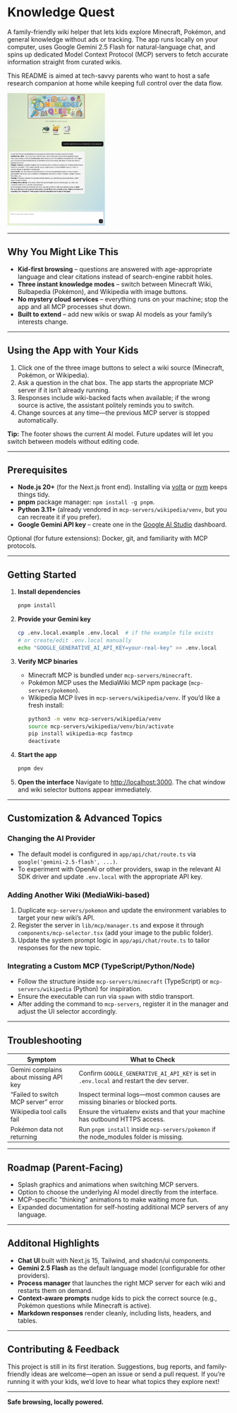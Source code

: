 # Knowledge Quest

A family-friendly wiki helper that lets kids explore Minecraft, Pokémon, and general knowledge without ads or tracking. The app runs locally on your computer, uses Google Gemini 2.5 Flash for natural-language chat, and spins up dedicated Model Context Protocol (MCP) servers to fetch accurate information straight from curated wikis.

This README is aimed at tech-savvy parents who want to host a safe research companion at home while keeping full control over the data flow.

[<img src="public/screenshot.png" alt="Knowledge Quest Screenshot" height="300">](public/screenshot.png)

---

## Why You Might Like This
- **Kid-first browsing** – questions are answered with age-appropriate language and clear citations instead of search-engine rabbit holes.
- **Three instant knowledge modes** – switch between Minecraft Wiki, Bulbapedia (Pokémon), and Wikipedia with image buttons.
- **No mystery cloud services** – everything runs on your machine; stop the app and all MCP processes shut down.
- **Built to extend** – add new wikis or swap AI models as your family’s interests change.

---

## Using the App with Your Kids
1. Click one of the three image buttons to select a wiki source (Minecraft, Pokémon, or Wikipedia).
2. Ask a question in the chat box. The app starts the appropriate MCP server if it isn’t already running.
3. Responses include wiki-backed facts when available; if the wrong source is active, the assistant politely reminds you to switch.
4. Change sources at any time—the previous MCP server is stopped automatically.

**Tip:** The footer shows the current AI model. Future updates will let you switch between models without editing code.

---

## Prerequisites
- **Node.js 20+** (for the Next.js front end). Installing via [volta](https://volta.sh) or [nvm](https://github.com/nvm-sh/nvm) keeps things tidy.
- **pnpm** package manager: `npm install -g pnpm`.
- **Python 3.11+** (already vendored in `mcp-servers/wikipedia/venv`, but you can recreate it if you prefer).
- **Google Gemini API key** – create one in the [Google AI Studio](https://aistudio.google.com/) dashboard.

Optional (for future extensions): Docker, git, and familiarity with MCP protocols.

---

## Getting Started

1. **Install dependencies**
   ```bash
   pnpm install
   ```

2. **Provide your Gemini key**
   ```bash
   cp .env.local.example .env.local  # if the example file exists
   # or create/edit .env.local manually
   echo "GOOGLE_GENERATIVE_AI_API_KEY=your-real-key" >> .env.local
   ```

3. **Verify MCP binaries**
   - Minecraft MCP is bundled under `mcp-servers/minecraft`.
   - Pokémon MCP uses the MediaWiki MCP npm package (`mcp-servers/pokemon`).
   - Wikipedia MCP lives in `mcp-servers/wikipedia/venv`. If you’d like a fresh install:
     ```bash
     python3 -m venv mcp-servers/wikipedia/venv
     source mcp-servers/wikipedia/venv/bin/activate
     pip install wikipedia-mcp fastmcp
     deactivate
     ```

4. **Start the app**
   ```bash
   pnpm dev
   ```

5. **Open the interface**
   Navigate to [http://localhost:3000](http://localhost:3000). The chat window and wiki selector buttons appear immediately.

---

## Customization & Advanced Topics

### Changing the AI Provider
- The default model is configured in `app/api/chat/route.ts` via `google('gemini-2.5-flash', ...)`.
- To experiment with OpenAI or other providers, swap in the relevant AI SDK driver and update `.env.local` with the appropriate API key.

### Adding Another Wiki (MediaWiki-based)
1. Duplicate `mcp-servers/pokemon` and update the environment variables to target your new wiki’s API.
2. Register the server in `lib/mcp/manager.ts` and expose it through `components/mcp-selector.tsx` (add your image to the public folder).
3. Update the system prompt logic in `app/api/chat/route.ts` to tailor responses for the new topic.

### Integrating a Custom MCP (TypeScript/Python/Node)
- Follow the structure inside `mcp-servers/minecraft` (TypeScript) or `mcp-servers/wikipedia` (Python) for inspiration.
- Ensure the executable can run via `spawn` with stdio transport.
- After adding the command to `mcp-servers`, register it in the manager and adjust the UI selector accordingly.

---

## Troubleshooting
| Symptom | What to Check |
| --- | --- |
| Gemini complains about missing API key | Confirm `GOOGLE_GENERATIVE_AI_API_KEY` is set in `.env.local` and restart the dev server. |
| “Failed to switch MCP server” error | Inspect terminal logs—most common causes are missing binaries or blocked ports. |
| Wikipedia tool calls fail | Ensure the virtualenv exists and that your machine has outbound HTTPS access. |
| Pokémon data not returning | Run `pnpm install` inside `mcp-servers/pokemon` if the node_modules folder is missing. |

---

## Roadmap (Parent-Facing)
- Splash graphics and animations when switching MCP servers.
- Option to choose the underlying AI model directly from the interface.
- MCP-specific "thinking" animations to make waiting more fun.
- Expanded documentation for self-hosting additional MCP servers of any language.

---

## Additonal Highlights
- **Chat UI** built with Next.js 15, Tailwind, and shadcn/ui components.
- **Gemini 2.5 Flash** as the default language model (configurable for other providers).
- **Process manager** that launches the right MCP server for each wiki and restarts them on demand.
- **Context-aware prompts** nudge kids to pick the correct source (e.g., Pokémon questions while Minecraft is active).
- **Markdown responses** render cleanly, including lists, headers, and tables.

---

## Contributing & Feedback
This project is still in its first iteration. Suggestions, bug reports, and family-friendly ideas are welcome—open an issue or send a pull request. If you’re running it with your kids, we’d love to hear what topics they explore next!

---

**Safe browsing, locally powered.**
